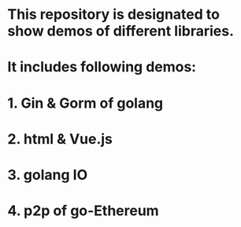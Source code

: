 # This repository is designated to show demos of different libraries. 
# It includes following demos:
# 1. Gin & Gorm of golang
# 2. html & Vue.js
# 3. golang IO
# 4. p2p of go-Ethereum